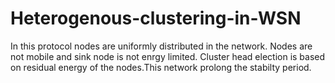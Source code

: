 # Heterogenous-clustering-in-WSN
In this protocol nodes are uniformly distributed in the network. Nodes are not mobile and sink node is not enrgy limited. Cluster head election is based on residual energy of the nodes.This network prolong the stabilty period.
